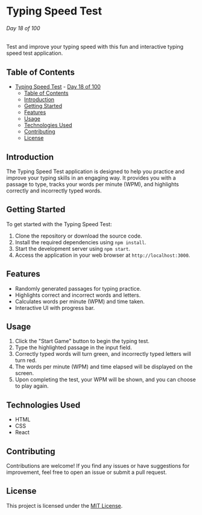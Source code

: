 # Typing Speed Test

###### Day 18 of 100

Test and improve your typing speed with this fun and interactive typing speed test application.

## Table of Contents

- [Typing Speed Test](#typing-speed-test)
          - [Day 18 of 100](#day-18-of-100)
  - [Table of Contents](#table-of-contents)
  - [Introduction](#introduction)
  - [Getting Started](#getting-started)
  - [Features](#features)
  - [Usage](#usage)
  - [Technologies Used](#technologies-used)
  - [Contributing](#contributing)
  - [License](#license)

## Introduction

The Typing Speed Test application is designed to help you practice and improve your typing skills in an engaging way. It provides you with a passage to type, tracks your words per minute (WPM), and highlights correctly and incorrectly typed words.

## Getting Started

To get started with the Typing Speed Test:

1. Clone the repository or download the source code.
2. Install the required dependencies using `npm install`.
3. Start the development server using `npm start`.
4. Access the application in your web browser at `http://localhost:3000`.

## Features

- Randomly generated passages for typing practice.
- Highlights correct and incorrect words and letters.
- Calculates words per minute (WPM) and time taken.
- Interactive UI with progress bar.

## Usage

1. Click the "Start Game" button to begin the typing test.
2. Type the highlighted passage in the input field.
3. Correctly typed words will turn green, and incorrectly typed letters will turn red.
4. The words per minute (WPM) and time elapsed will be displayed on the screen.
5. Upon completing the test, your WPM will be shown, and you can choose to play again.

## Technologies Used

- HTML
- CSS
- React

## Contributing

Contributions are welcome! If you find any issues or have suggestions for improvement, feel free to open an issue or submit a pull request.

## License

This project is licensed under the [MIT License](LICENSE).
